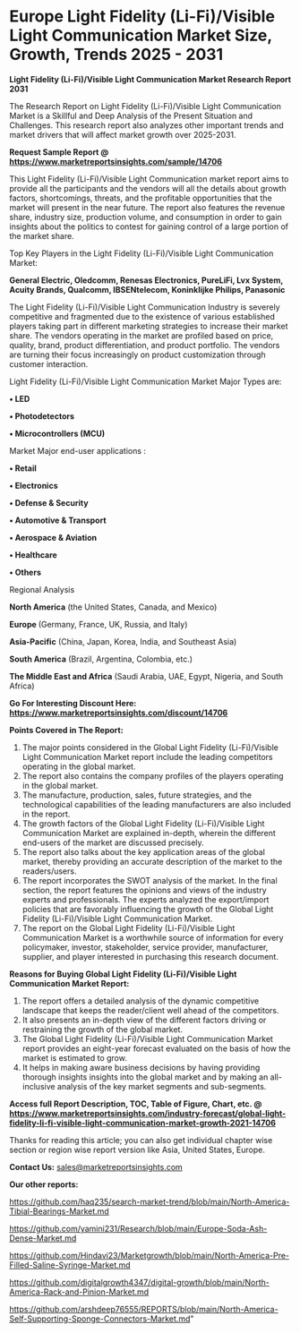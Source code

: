 # Europe Light Fidelity (Li-Fi)/Visible Light Communication Market Size, Growth, Trends 2025 - 2031

<strong>Light Fidelity (Li-Fi)/Visible Light Communication Market Research Report 2031</strong>

The Research Report on Light Fidelity (Li-Fi)/Visible Light Communication Market is a Skillful and Deep Analysis of the Present Situation and Challenges. This research report also analyzes other important trends and market drivers that will affect market growth over 2025-2031.

<strong>Request Sample Report @ <a href=https://www.marketreportsinsights.com/sample/14706>https://www.marketreportsinsights.com/sample/14706</a></strong>

This Light Fidelity (Li-Fi)/Visible Light Communication market report aims to provide all the participants and the vendors will all the details about growth factors, shortcomings, threats, and the profitable opportunities that the market will present in the near future. The report also features the revenue share, industry size, production volume, and consumption in order to gain insights about the politics to contest for gaining control of a large portion of the market share.

Top Key Players in the Light Fidelity (Li-Fi)/Visible Light Communication Market:

<strong>General Electric, Oledcomm, Renesas Electronics, PureLiFi, Lvx System, Acuity Brands, Qualcomm, IBSENtelecom, Koninklijke Philips, Panasonic</strong>

The Light Fidelity (Li-Fi)/Visible Light Communication Industry is severely competitive and fragmented due to the existence of various established players taking part in different marketing strategies to increase their market share. The vendors operating in the market are profiled based on price, quality, brand, product differentiation, and product portfolio. The vendors are turning their focus increasingly on product customization through customer interaction.

Light Fidelity (Li-Fi)/Visible Light Communication Market Major Types are:

<strong>• LED

• Photodetectors

• Microcontrollers (MCU)</strong>

Market Major end-user applications :

<strong>• Retail

• Electronics

• Defense & Security

• Automotive & Transport

• Aerospace & Aviation

• Healthcare

• Others</strong>

Regional Analysis

</u><strong><b>North America</b></strong> (the United States, Canada, and Mexico)

<strong><b>Europe </b></strong>(Germany, France, UK, Russia, and Italy)

<strong><b>Asia-Pacific</b></strong> (China, Japan, Korea, India, and Southeast Asia)

<strong><b>South America</b></strong> (Brazil, Argentina, Colombia, etc.)

<strong><b>The Middle East and Africa</b></strong> (Saudi Arabia, UAE, Egypt, Nigeria, and South Africa)

<strong>Go For Interesting Discount Here: <a href=https://www.marketreportsinsights.com/discount/14706>https://www.marketreportsinsights.com/discount/14706</a></strong>

<strong>Points Covered in The Report:</strong>
<ol>
  <li>The major points considered in the Global Light Fidelity (Li-Fi)/Visible Light Communication Market report include the leading competitors operating in the global market.</li>
  <li>The report also contains the company profiles of the players operating in the global market.</li>
  <li>The manufacture, production, sales, future strategies, and the technological capabilities of the leading manufacturers are also included in the report.</li>
  <li>The growth factors of the Global Light Fidelity (Li-Fi)/Visible Light Communication Market are explained in-depth, wherein the different end-users of the market are discussed precisely.</li>
  <li>The report also talks about the key application areas of the global market, thereby providing an accurate description of the market to the readers/users.</li>
  <li>The report incorporates the SWOT analysis of the market. In the final section, the report features the opinions and views of the industry experts and professionals. The experts analyzed the export/import policies that are favorably influencing the growth of the Global Light Fidelity (Li-Fi)/Visible Light Communication Market.</li>
  <li>The report on the Global Light Fidelity (Li-Fi)/Visible Light Communication Market is a worthwhile source of information for every policymaker, investor, stakeholder, service provider, manufacturer, supplier, and player interested in purchasing this research document.</li>
</ol>
<strong>Reasons for Buying Global Light Fidelity (Li-Fi)/Visible Light Communication Market Report:</strong>

<ol>
  <li>The report offers a detailed analysis of the dynamic competitive landscape that keeps the reader/client well ahead of the competitors.</li>
  <li>It also presents an in-depth view of the different factors driving or restraining the growth of the global market.</li>
  <li>The Global Light Fidelity (Li-Fi)/Visible Light Communication Market report provides an eight-year forecast evaluated on the basis of how the market is estimated to grow.</li>
  <li>It helps in making aware business decisions by having providing thorough insights insights into the global market and by making an all-inclusive analysis of the key market segments and sub-segments.</li>
</ol>
<strong>Access full Report Description, TOC, Table of Figure, Chart, etc. @ <a href=https://www.marketreportsinsights.com/industry-forecast/global-light-fidelity-li-fi-visible-light-communication-market-growth-2021-14706>https://www.marketreportsinsights.com/industry-forecast/global-light-fidelity-li-fi-visible-light-communication-market-growth-2021-14706</a></strong>


Thanks for reading this article; you can also get individual chapter wise section or region wise report version like Asia, United States, Europe.

<strong>Contact Us:</strong>
sales@marketreportsinsights.com

<strong>Our other reports:</strong>

<a href=https://github.com/haq235/search-market-trend/blob/main/North-America-Tibial-Bearings-Market.md>https://github.com/haq235/search-market-trend/blob/main/North-America-Tibial-Bearings-Market.md</a>

<a href=https://github.com/yamini231/Research/blob/main/Europe-Soda-Ash-Dense-Market.md>https://github.com/yamini231/Research/blob/main/Europe-Soda-Ash-Dense-Market.md</a>

<a href=https://github.com/Hindavi23/Marketgrowth/blob/main/North-America-Pre-Filled-Saline-Syringe-Market.md>https://github.com/Hindavi23/Marketgrowth/blob/main/North-America-Pre-Filled-Saline-Syringe-Market.md</a>

<a href=https://github.com/digitalgrowth4347/digital-growth/blob/main/North-America-Rack-and-Pinion-Market.md>https://github.com/digitalgrowth4347/digital-growth/blob/main/North-America-Rack-and-Pinion-Market.md</a>

<a href=https://github.com/arshdeep76555/REPORTS/blob/main/North-America-Self-Supporting-Sponge-Connectors-Market.md>https://github.com/arshdeep76555/REPORTS/blob/main/North-America-Self-Supporting-Sponge-Connectors-Market.md</a>"
